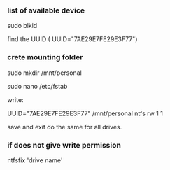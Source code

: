 ### list of available device
sudo blkid 

find the UUID ( UUID="7AE29E7FE29E3F77") 

### crete mounting folder
sudo mkdir /mnt/personal

sudo nano /etc/fstab

write: 

UUID="7AE29E7FE29E3F77" /mnt/personal ntfs rw 1 1


save and exit
do the same for all drives.


### if does not give write permission

ntfsfix 'drive name'


